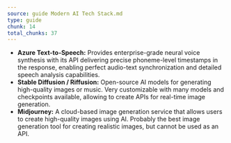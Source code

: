 ```yaml
---
source: guide Modern AI Tech Stack.md
type: guide
chunk: 14
total_chunks: 37
---
```


* **Azure Text-to-Speech:** Provides enterprise-grade neural voice synthesis with its API delivering precise phoneme-level timestamps in the response, enabling perfect audio-text synchronization and detailed speech analysis capabilities.
* **Stable Diffusion / Riffusion:** Open-source AI models for generating high-quality images or music. Very customizable with many models and checkpoints available, allowing to create APIs for real-time image generation.
* **Midjourney:** A cloud-based image generation service that allows users to create high-quality images using AI. Probably the best image generation tool for creating realistic images, but cannot be used as an API.